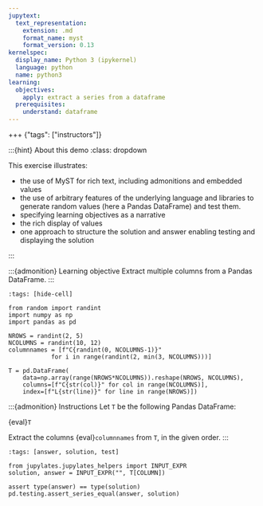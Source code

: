 ```yaml
---
jupytext:
  text_representation:
    extension: .md
    format_name: myst
    format_version: 0.13
kernelspec:
  display_name: Python 3 (ipykernel)
  language: python
  name: python3
learning:
  objectives:
    apply: extract a series from a dataframe
  prerequisites:
    understand: dataframe
---
```


+++ {"tags": ["instructors"]}

:::{hint} About this demo
:class: dropdown

This exercise illustrates:
- the use of MyST for rich text, including admonitions and embedded values
- the use of arbitrary features of the underlying language and
  libraries to generate random values (here a Pandas DataFrame) and
  test them.
- specifying learning objectives as a narrative
- the rich display of values
- one approach to structure the solution and answer enabling testing
  and displaying the solution

:::

:::{admonition} Learning objective
Extract multiple columns from a Pandas DataFrame.
:::

```{code-cell}
:tags: [hide-cell]

from random import randint
import numpy as np
import pandas as pd

NROWS = randint(2, 5)
NCOLUMNS = randint(10, 12)
columnnames = [f"C{randint(0, NCOLUMNS-1)}"
            for i in range(randint(2, min(3, NCOLUMNS)))]

T = pd.DataFrame(
    data=np.array(range(NROWS*NCOLUMNS)).reshape(NROWS, NCOLUMNS),
    columns=[f"C{str(col)}" for col in range(NCOLUMNS)],
    index=[f"L{str(line)}" for line in range(NROWS)])
```

:::{admonition} Instructions
Let `T` be the following Pandas DataFrame:

{eval}`T`

Extract the columns {eval}`columnnames` from `T`, in the given order.
:::

```{code-cell}
:tags: [answer, solution, test]

from jupylates.jupylates_helpers import INPUT_EXPR
solution, answer = INPUT_EXPR("", T[COLUMN])

assert type(answer) == type(solution)
pd.testing.assert_series_equal(answer, solution)
```
